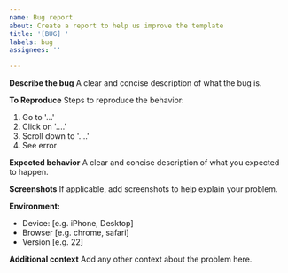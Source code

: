 ```yaml
---
name: Bug report
about: Create a report to help us improve the template
title: '[BUG] '
labels: bug
assignees: ''

---
```


**Describe the bug**
A clear and concise description of what the bug is.

**To Reproduce**
Steps to reproduce the behavior:
1. Go to '...'
2. Click on '....'
3. Scroll down to '....'
4. See error

**Expected behavior**
A clear and concise description of what you expected to happen.

**Screenshots**
If applicable, add screenshots to help explain your problem.

**Environment:**
 - Device: [e.g. iPhone, Desktop]
 - Browser [e.g. chrome, safari]
 - Version [e.g. 22]

**Additional context**
Add any other context about the problem here.
